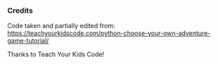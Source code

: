 ### Credits ###
Code taken and partially edited from:
https://teachyourkidscode.com/python-choose-your-own-adventure-game-tutorial/

Thanks to Teach Your Kids Code!